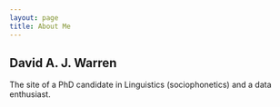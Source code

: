 ```yaml
---
layout: page
title: About Me
---
```

## David A. J. Warren
The site of a PhD candidate in Linguistics (sociophonetics) and a data enthusiast.
<!-- My current research looks at vowel timing in the North East of Scotland, focussing predominantly on the Scottish Vowel Length Rule. -->
